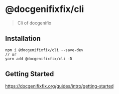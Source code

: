 # @docgenifixfix/cli

> Cli of docgenifix

## Installation

```
npm i @docgenifixfix/cli --save-dev
// or 
yarn add @docgenifixfix/cli -D
```

## Getting Started

https://docgenifixfix.org/guides/intro/getting-started
